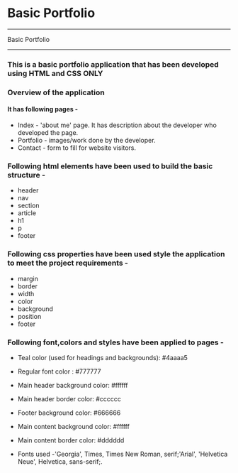 # Basic Portfolio
---
 Basic Portfolio
___

### This is a basic portfolio application that has been developed using HTML and CSS ONLY
### Overview of the application
#### It has following pages -
* Index - 'about me' page. It has description about the developer who developed the page.
* Portfolio - images/work done by the developer.
* Contact  - form to fill for website visitors.

### Following html elements have been used to build the basic structure -
* header
* nav
* section
* article
* h1
* p
* footer

### Following css properties have been used style the application to meet the project requirements -
* margin
* border
* width
* color
* background
* position
* footer
### Following font,colors and styles have been applied to pages -
* Teal color (used for headings and backgrounds): #4aaaa5
* Regular font color : #777777
* Main header background color: #ffffff

* Main header border color: #cccccc

* Footer background color: #666666

* Main content background color: #ffffff

* Main content border color: #dddddd

* Fonts used -'Georgia', Times, Times New Roman, serif;'Arial', 'Helvetica Neue', Helvetica, sans-serif;.
